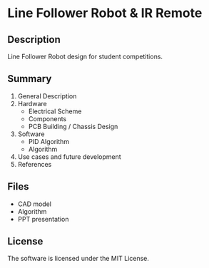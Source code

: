 # Line Follower Robot & IR Remote

## Description
Line Follower Robot design for student competitions.

## Summary
1. General Description
1. Hardware
	* Electrical Scheme
	* Components
	* PCB Building / Chassis Design
1. Software
	* PID Algorithm 
	* Algorithm
1. Use cases and future development
1. References

## Files
- CAD model
- Algorithm
- PPT presentation

## License
The software is licensed under the MIT License.
